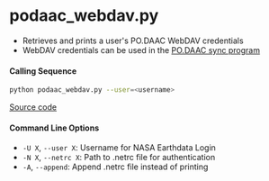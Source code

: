 podaac_webdav.py
====================

 - Retrieves and prints a user's PO.DAAC WebDAV credentials  
 - WebDAV credentials can be used in the [PO.DAAC sync program](https://github.com/tsutterley/read-GRACE-harmonics/blob/main/podaac_grace_sync.py)  

#### Calling Sequence
```bash
python podaac_webdav.py --user=<username> 
```
[Source code](https://github.com/tsutterley/read-GRACE-harmonics/blob/main/scripts/podaac_webdav.py)

#### Command Line Options
 - `-U X`, `--user X`: Username for NASA Earthdata Login
 - `-N X`, `--netrc X`: Path to .netrc file for authentication
 - `-A`, `--append`: Append .netrc file instead of printing
